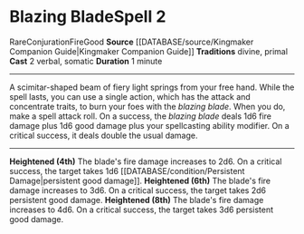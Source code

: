 ﻿---
actions: '[two-actions]'
area: null
bloodline: null
component:
- Verbal
- Somatic
cost: null
deity: null
domain: null
duration: 1 minute
element: Fire
heighten: 4th, 6th, 8th
heighten_level: 2, 4, 6, 8
id: '1233'
lesson: null
level: '2'
mystery: null
name: Blazing Blade
patron_theme: null
range: null
rarity: Rare
requirement: null
rus_type_level: null
saving_throw: null
school: Conjuration
source: '[[DATABASE/source/Kingmaker Companion Guide|Kingmaker Companion Guide]]'
target: null
tradition:
- Divine
- Primal
trait:
- '[[DATABASE/trait/Conjuration|Conjuration]]'
- '[[DATABASE/trait/Fire|Fire]]'
- '[[DATABASE/trait/Good|Good]]'
- '[[DATABASE/trait/Rare|Rare]]'
trigger: null
type: Spell

---
# Blazing Blade<span class="item-type">Spell 2</span>

<span class="trait-rare item-trait">Rare</span><span class="item-trait">Conjuration</span><span class="item-trait">Fire</span><span class="item-trait">Good</span>
**Source** [[DATABASE/source/Kingmaker Companion Guide|Kingmaker Companion Guide]]
**Traditions** divine, primal
**Cast** <span class="action-icon">2</span> verbal, somatic
**Duration** 1 minute

---
A scimitar-shaped beam of fiery light springs from your free hand. While the spell lasts, you can use a single action, which has the attack and concentrate traits, to burn your foes with the _blazing blade_. When you do, make a spell attack roll. On a success, the _blazing blade_ deals 1d6 fire damage plus 1d6 good damage plus your spellcasting ability modifier. On a critical success, it deals double the usual damage.

---
**Heightened (4th)** The blade's fire damage increases to 2d6. On a critical success, the target takes 1d6 [[DATABASE/condition/Persistent Damage|persistent good damage]].
**Heightened (6th)** The blade's fire damage increases to 3d6. On a critical success, the target takes 2d6 persistent good damage.
**Heightened (8th)** The blade's fire damage increases to 4d6. On a critical success, the target takes 3d6 persistent good damage.